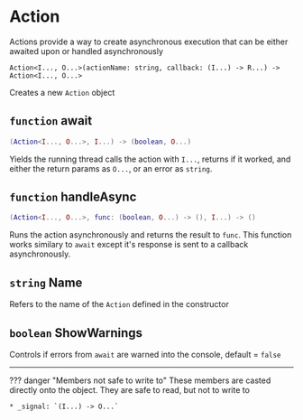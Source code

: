# Action
Actions provide a way to create asynchronous execution that can be either awaited upon or handled asynchronously

```
Action<I..., O...>(actionName: string, callback: (I...) -> R...) -> Action<I..., O...>
```

Creates a new `Action` object

## `function` await
```lua
(Action<I..., O...>, I...) -> (boolean, O...)
```
Yields the running thread calls the action with `I...`, returns if it worked, and either the return params as `O...`, or an error as `string`.

## `function` handleAsync
```lua
(Action<I..., O...>, func: (boolean, O...) -> (), I...) -> ()
```

Runs the action asynchronously and returns the result to `func`. This function works similary to `await` except it's response is sent to a callback asynchronously.

## `string` Name
Refers to the name of the `Action` defined in the constructor

## `boolean` ShowWarnings
Controls if errors from `await` are warned into the console, default = `false`

---

??? danger "Members not safe to write to"
	These members are casted directly onto the object. They are safe to read, but not to write to

	* _signal: `(I...) -> O...`